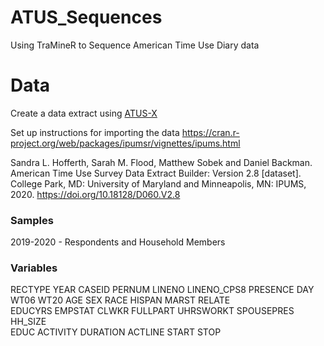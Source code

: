 # ATUS_Sequences
Using TraMineR to Sequence American Time Use Diary data

# Data
Create a data extract using [ATUS-X](https://www.atusdata.org)

Set up instructions for importing the data 
https://cran.r-project.org/web/packages/ipumsr/vignettes/ipums.html

Sandra L. Hofferth, Sarah M. Flood, Matthew Sobek and Daniel Backman. 
American Time Use Survey Data Extract Builder: Version 2.8 [dataset]. 
College Park, MD: University of Maryland and Minneapolis, MN: IPUMS, 2020.
https://doi.org/10.18128/D060.V2.8 


### Samples
2019-2020 - Respondents and Household Members

### Variables
RECTYPE       YEAR          CASEID       PERNUM         LINENO        LINENO_CPS8   PRESENCE     DAY  
WT06          WT20          AGE           SEX           RACE          HISPAN        MARST        RELATE  
EDUCYRS       EMPSTAT       CLWKR         FULLPART      UHRSWORKT     SPOUSEPRES    HH_SIZE  
EDUC          ACTIVITY      DURATION      ACTLINE       START         STOP  


